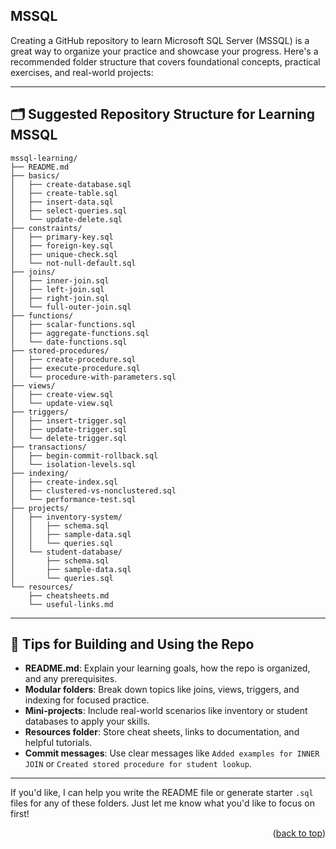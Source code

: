 <a name="topage"></a>


## MSSQL

Creating a GitHub repository to learn Microsoft SQL Server (MSSQL) is a great way to organize your practice and showcase your progress. Here's a recommended folder structure that covers foundational concepts, practical exercises, and real-world projects:

---

## 🗂️ Suggested Repository Structure for Learning MSSQL

```
mssql-learning/
├── README.md
├── basics/
│   ├── create-database.sql
│   ├── create-table.sql
│   ├── insert-data.sql
│   ├── select-queries.sql
│   └── update-delete.sql
├── constraints/
│   ├── primary-key.sql
│   ├── foreign-key.sql
│   ├── unique-check.sql
│   └── not-null-default.sql
├── joins/
│   ├── inner-join.sql
│   ├── left-join.sql
│   ├── right-join.sql
│   └── full-outer-join.sql
├── functions/
│   ├── scalar-functions.sql
│   ├── aggregate-functions.sql
│   └── date-functions.sql
├── stored-procedures/
│   ├── create-procedure.sql
│   ├── execute-procedure.sql
│   └── procedure-with-parameters.sql
├── views/
│   ├── create-view.sql
│   └── update-view.sql
├── triggers/
│   ├── insert-trigger.sql
│   ├── update-trigger.sql
│   └── delete-trigger.sql
├── transactions/
│   ├── begin-commit-rollback.sql
│   └── isolation-levels.sql
├── indexing/
│   ├── create-index.sql
│   ├── clustered-vs-nonclustered.sql
│   └── performance-test.sql
├── projects/
│   ├── inventory-system/
│   │   ├── schema.sql
│   │   ├── sample-data.sql
│   │   └── queries.sql
│   └── student-database/
│       ├── schema.sql
│       ├── sample-data.sql
│       └── queries.sql
└── resources/
    ├── cheatsheets.md
    └── useful-links.md
```

---

## 📘 Tips for Building and Using the Repo

- **README.md**: Explain your learning goals, how the repo is organized, and any prerequisites.
- **Modular folders**: Break down topics like joins, views, triggers, and indexing for focused practice.
- **Mini-projects**: Include real-world scenarios like inventory or student databases to apply your skills.
- **Resources folder**: Store cheat sheets, links to documentation, and helpful tutorials.
- **Commit messages**: Use clear messages like `Added examples for INNER JOIN` or `Created stored procedure for student lookup`.

---

If you'd like, I can help you write the README file or generate starter `.sql` files for any of these folders. Just let me know what you'd like to focus on first!




<p align="right">(<a href="#topage">back to top</a>)</p>
<br/>
<br/>
